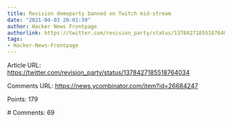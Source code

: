 ```yaml
---
title: Revision demoparty banned on Twitch mid-stream
date: "2021-04-03 20:01:39"
author: Hacker News Frontpage
authorlink: https://twitter.com/revision_party/status/1378427185518764034
tags:
- Hacker-News-Frontpage
---
```


<p>Article URL: <a href="https://twitter.com/revision_party/status/1378427185518764034">https://twitter.com/revision_party/status/1378427185518764034</a></p>
<p>Comments URL: <a href="https://news.ycombinator.com/item?id=26684247">https://news.ycombinator.com/item?id=26684247</a></p>
<p>Points: 179</p>
<p># Comments: 69</p>
